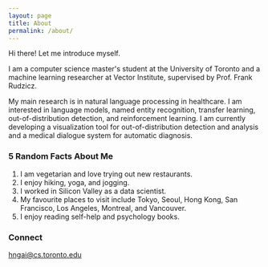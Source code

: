 ```yaml
---
layout: page
title: About
permalink: /about/
---
```


Hi there! Let me introduce myself. 

I am a computer science master's student at the University of Toronto 
and a machine learning researcher at Vector Institute, 
supervised by Prof. Frank Rudzicz. 

My main research is in natural language processing in healthcare. I am interested in 
language models, named entity recognition, transfer learning, 
out-of-distribution detection, and reinforcement learning.
I am currently developing a visualization tool for out-of-distribution detection and analysis
and a medical dialogue system for automatic diagnosis.

### 5 Random Facts About Me

1. I am vegetarian and love trying out new restaurants.
2. I enjoy hiking, yoga, and jogging.
3. I worked in Silicon Valley as a data scientist.
4. My favourite places to visit include Tokyo, Seoul, Hong Kong, San Francisco, Los Angeles, Montreal, and Vancouver.
5. I enjoy reading self-help and psychology books.
### Connect

[hngai@cs.toronto.edu](mailto:email@domain.com)